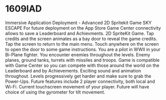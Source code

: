 # 1609IAD
Immersive Application Deployment - Advanced 2D Spritekit Game SKY ESCAPE
For future deployment on the App Store
Game Center connectivity allows to save a Leaderboard and Achievments.
2D SpriteKit Game.
Tap credits and the screen animates as a bay door to reveal the game credits. 
Tap the screen to return to the main menu.
Touch anywhere on the screen to open the door to some game instructions.
You are a pilot in WWII in your Bi-Plane fighter. 
You encounter enemies throughout the levels. 
Enemy planes, ground tanks, turrets with missiles and troops. 
Game is compatible with Game Center so you can compete with those around the world on the Leaderboard and by Achievements.
Exciting sound and animation throughout.
Levels progressively get harder and make sure to grab the Power-Ups.
Future features include 2 player connectivity, both local and Wi-Fi.
Current touchscreen movement of your player.
Future will have choice of using the gyrometer for tilt movement.
